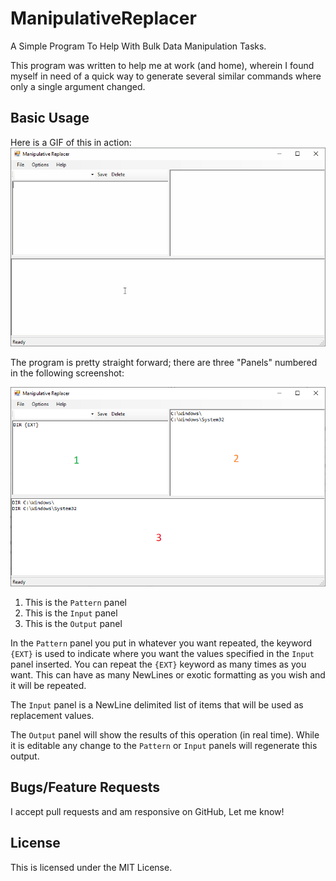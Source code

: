 # ManipulativeReplacer
A Simple Program To Help With Bulk Data Manipulation Tasks.

This program was written to help me at work (and home), wherein I found myself in need of a quick way to generate several similar commands where only a single argument changed.

## Basic Usage
Here is a GIF of this in action:
![ManipulativeReplacerInAction](Docs\ManipulativeReplacerUsage.gif)

The program is pretty straight forward; there are three "Panels" numbered in the following screenshot:

![ManipulativeReplacerPanelsNumbered](Docs\ManipulativeReplacer.png)

1. This is the `Pattern` panel
2. This is the `Input` panel
3. This is the `Output` panel

In the `Pattern` panel you put in whatever you want repeated, the keyword `{EXT}` is used to indicate where you want the values specified in the `Input` panel inserted. You can repeat the `{EXT}` keyword as many times as you want. This can have as many NewLines or exotic formatting as you wish and it will be repeated.

The `Input` panel is a NewLine delimited list of items that will be used as replacement values.

The `Output` panel will show the results of this operation (in real time). While it is editable any change to the `Pattern` or `Input` panels will regenerate this output.

## Bugs/Feature Requests
I accept pull requests and am responsive on GitHub, Let me know!

## License
This is licensed under the MIT License.
